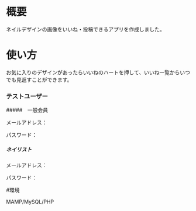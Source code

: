 # 概要

ネイルデザインの画像をいいね・投稿できるアプリを作成しました。

# 使い方

お気に入りのデザインがあったらいいねのハートを押して、いいね一覧からいつでも見返すことができます。

### テストユーザー

#####　一般会員
 
 メールアドレス：
 
 パスワード：

 
 ##### ネイリスト
 
 メールアドレス：
 
 パスワード：
 
 #環境
 
 MAMP/MySQL/PHP
